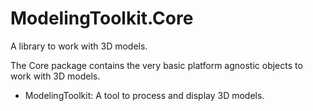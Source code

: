 # ModelingToolkit.Core

A library to work with 3D models.

The Core package contains the very basic platform agnostic objects to work with 3D models.

* ModelingToolkit: A tool to process and display 3D models.